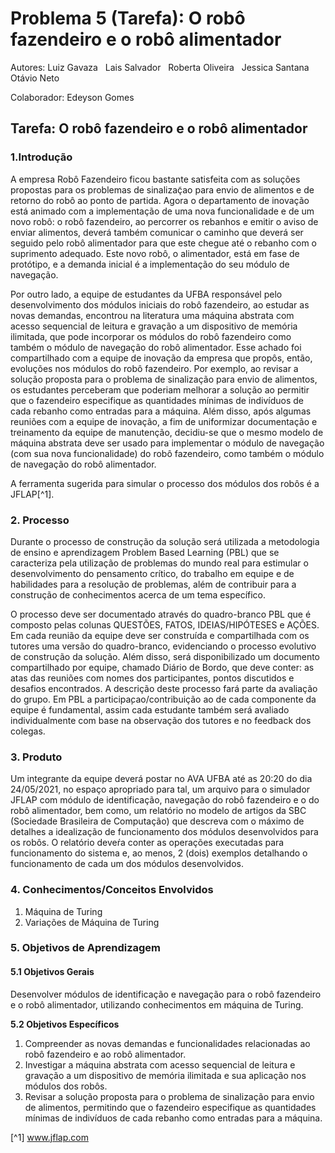 ﻿# Problema 5 (Tarefa): **O robô fazendeiro e o robô alimentador**
 
Autores: Luiz Gavaza &nbsp; Lais Salvador &nbsp; Roberta Oliveira &nbsp; Jessica Santana &nbsp; Otávio Neto

Colaborador: Edeyson Gomes
 
## Tarefa: O robô fazendeiro e o robô alimentador

### **1.Introdução**
A empresa Robô Fazendeiro ficou bastante satisfeita com as soluções propostas para os problemas de sinalizaç̃ao para envio de alimentos e de retorno do robô ao ponto de partida. Agora o departamento de inovação está animado com a implementação de uma nova funcionalidade e de um novo robô: o robô fazendeiro, ao percorrer os rebanhos e emitir o aviso de enviar alimentos, deverá também comunicar o caminho que deverá ser seguido pelo robô alimentador para que este chegue até o rebanho com o suprimento adequado. Este novo robô, o alimentador, está em fase de protótipo, e a demanda inicial é a implementação do seu módulo de navegação.

Por outro lado, a equipe de estudantes da UFBA responsável pelo desenvolvimento dos módulos iniciais do robô fazendeiro, ao estudar as novas demandas, encontrou na literatura uma máquina abstrata com acesso sequencial de leitura e gravação a um dispositivo de memória ilimitada, que pode incorporar os módulos do robô fazendeiro como também o módulo de navegação do robô alimentador. Esse achado foi compartilhado com a equipe de inovação da empresa que propôs, então, evoluções nos módulos do robô fazendeiro. Por exemplo, ao revisar a solução proposta para o problema de sinalização para envio de alimentos, os estudantes perceberam que poderiam melhorar a solução ao permitir que o fazendeiro especifique as quantidades mínimas de indivíduos de cada rebanho como entradas para a máquina. Além disso, após algumas reuniões com a equipe de inovação, a fim de uniformizar documentação e treinamento da equipe de manutenção, decidiu-se que o mesmo modelo de máquina abstrata deve ser usado para implementar o módulo de navegação (com sua nova funcionalidade) do robô fazendeiro, como também o módulo de navegação do robô alimentador.

A ferramenta sugerida para simular o processo dos módulos dos robôs  é a JFLAP[^1].

### **2. Processo**
Durante o processo de construção da solução será utilizada a metodologia de ensino e aprendizagem Problem Based Learning (PBL) que se caracteriza pela utilização de problemas do mundo real para estimular o desenvolvimento do pensamento crítico, do trabalho em equipe e de habilidades para a resolução de problemas, além de contribuir para a construção de conhecimentos acerca de um tema específico.

O processo deve ser documentado através do quadro-branco PBL que é composto pelas colunas QUESTÕES, FATOS,  IDEIAS/HIPÓTESES e AÇÕES. Em cada  reunião da equipe deve ser construída e compartilhada com os tutores uma versão do quadro-branco, evidenciando o processo evolutivo de construção da solução. Além disso, será disponibilizado um documento compartilhado por equipe, chamado Diário de Bordo, que deve conter: as atas das reuniões com nomes dos participantes, pontos discutidos e desafios encontrados. A descrição deste processo fará parte da avaliação do grupo. Em PBL a participa̧cao/contribuição ao de cada componente da equipe é fundamental, assim cada estudante também será avaliado individualmente com base na observação dos tutores e no feedback dos colegas.

### **3. Produto**
Um integrante da equipe deverá postar no AVA UFBA até as 20:20 do dia 24/05/2021, no espaço apropriado para tal, um arquivo para o simulador JFLAP com módulo de identificação, navegação do robô fazendeiro e o do robô alimentador, bem como, um relatório no modelo de artigos da SBC (Sociedade Brasileira de Computação) que descreva com o máximo de detalhes a idealização de funcionamento dos módulos desenvolvidos para os robôs. O relatório deveŕa conter as operações executadas para funcionamento do sistema e, ao menos, 2 (dois) exemplos detalhando o funcionamento de cada um dos módulos desenvolvidos. 

### **4. Conhecimentos/Conceitos Envolvidos**
1. Máquina de Turing
2. Variações de Máquina de Turing

### **5. Objetivos de Aprendizagem** 

#### **5.1 Objetivos Gerais**
Desenvolver módulos de identificação e navegação para o robô fazendeiro e o robô alimentador, utilizando conhecimentos em máquina de Turing.

**5.2 Objetivos Específicos**

1. Compreender as novas demandas e funcionalidades relacionadas ao robô fazendeiro e ao robô alimentador.
2. Investigar a máquina abstrata com acesso sequencial de leitura e gravação a um dispositivo de memória ilimitada e sua aplicação nos módulos dos robôs.
3. Revisar a solução proposta para o problema de sinalização para envio de alimentos, permitindo que o fazendeiro especifique as quantidades mínimas de indivíduos de cada rebanho como entradas para a máquina.

[^1] www.jflap.com
